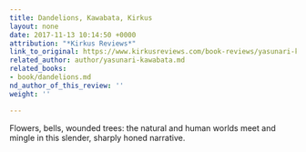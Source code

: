 ```yaml
---
title: Dandelions, Kawabata, Kirkus
layout: none
date: 2017-11-13 10:14:50 +0000
attribution: "*Kirkus Reviews*"
link_to_original: https://www.kirkusreviews.com/book-reviews/yasunari-kawabata/dandelions-kawabata/
related_author: author/yasunari-kawabata.md
related_books:
- book/dandelions.md
nd_author_of_this_review: ''
weight: ''

---
```

Flowers, bells, wounded trees: the natural and human worlds meet and mingle in this slender, sharply honed narrative.